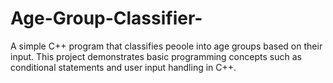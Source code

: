 # Age-Group-Classifier-
A simple C++ program that classifies peoole into age groups based on their input. This project demonstrates basic programming concepts such as conditional statements and user input handling in C++.
